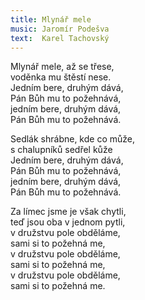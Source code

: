 ```yaml
---
title: Mlynář mele
music: Jaromír Podešva
text:  Karel Tachovský
---
```



Mlynář mele, až se třese,    
voděnka mu štěstí nese.   
Jedním bere, druhým dává,   
Pán Bůh mu to požehnává,   
jedním bere, druhým dává,   
Pán Bůh mu to požehnává.

   

Sedlák shrábne, kde co může,    
s chalupníků sedřel kůže   
Jedním bere, druhým dává,   
Pán Bůh mu to požehnává,   
jedním bere, druhým dává,   
Pán Bůh mu to požehnává.

   


Za límec jsme je však chytli,   
teď jsou oba v jednom pytli,   
v družstvu pole obděláme,   
sami si to požehná me,   
v družstvu pole obděláme,   
sami si to požehná me,   
v družstvu pole obděláme,   
sami si to požehná me.
